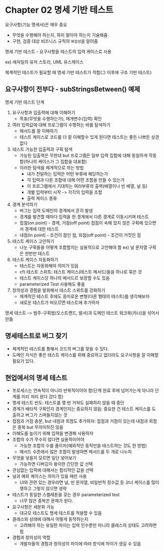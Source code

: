 # Chapter 02 명세 기반 테스트

요구사항(기능 명세서)은 매우 중요

- 무엇을 수행해야 하는지, 하지 말아야 하는지 기술해줌
- 구현, 검증 대상 비즈니스 규칙의 `복잡성`을 알려줌

명세 기반 테스트 - 요구사항을 테스트의 입력 케이스로 사용

ex) 애자일의 유저 스토리, UML 유스케이스

체계적인 테스트가 필요할 때 명세 기반 테스트가 적합(그 이후에 구조 기반 테스트)

## 요구사항이 전부다 - subStringsBetween() 예제

명세 기반 테스트 단계

1. 요구사항과 입출력에 대해 이해하기
    - 목표(무엇을 수행하는가), 매개변수(입력) 확인
2. 여러 입력값에 대해 프로그램이 수행하는 바를 탐색하기
    - 메서드를 잘 이해하기
    - 테스트 케이스로 코드를 더 잘 이해할수 있게 된다면 테스트는 좋든 나쁘든 상관 없다
3. 테스트 가능한 입출력과 구획 탐색
    - 가능한 입출력은 무한대 but 프로그램은 일부 입력 집합에 대해 동일하게 작동함(하나의 케이스가 그 집합을 대표함)
    - 이러한 탐색을 체계적으로 하는 방법
        - 내가 전달하는 입력은 어떤 부류에 해당하는가
        - 각 입력과 다른 조합에 대해 어떤 조합을 만들 수 있는가
        - 이 프로그램에서 기대하는 여러부류의 출력(배열이나 빈 배열, 널 등)
        - 개별 입력부터 시작 -> 각각의 입력을 조합
        - 출력 케이스 종류
4. 경계 분석하기
    - 버그는 입력 도메인의 경계에서 흔히 발생
    - 경계를 발견할 때마다 입력을 한 경계에서 다른 경계로 이동시키며 테스트
    - 접점(on point) - 경계, 거점(off point) 접점이 속해 있지 않은 구획에 있으면서 경계에 대한 테스트
    - 내점(in point) - 조건이 참인 점, 외점(off point) - 조건이 거짓인 점
5. 테스트 케이스 고안하기
    - 나눈 구획들을 어떻게 조합할지는 실용적으로 고안해야 함 ex) 널 문자열 구획은 한번만 테스트
6. 테스트 케이스 자동화하기
    - 테스트는 자동화해야 의미가 있음
    - cf) 테스트 스위트: 테스트 케이스(테스트 메서드)들을 하나로 묶은 것
    - 테스트 케이스당 하나의 메서드르 보장할 수도 있음
    - parameterized Test 사용해도 좋음
7. 창의성과 경험을 발휘해서 테스트 스위트를 강화하기
    - 체계적인 테스트 후에도 흥미로운 변형(다른 형태의 테스트)를 생각해보자
    - 새로운 테스트가 떠오르면 테스트에 추가하자

명세 테스트 -> 범주-구획법(오스트랜드, 발서)과 도메인 테스트 워크북(카너)을 섞어서 만듦

## 명세테스트로 버그 찾기

- 체계적인 테스트를 통해서 코드의 버그를 찾을 수 있다.
- 도메인 지식은 좋은 테스트 케이스를 위해 중요하고 없더라도 요구사항을 잘 이해할 필요가 있다.

## 현업에서의 명세 테스트

- 프로세스는 연속적이 아니라 반복적이어야 함(단계 완료 후에 넘어가는게 아니라 단계를 이리 저리 왔다 갔다 함)
- 명세 테스트 빈도: 테스트를 몇 번 거쳐도 실패하지 않을 때 중단
- 경계가 배타적 구획인지 경계인지는 중요하지 않음: 중요한 건 테스트 케이스를 도출하고 버그가 스며들지않는 것
- 접점과 거점 충분, but 내점과 외점도 추가하자: 접점과 거점이 있는데 내점과 외점은 중복 but 무의미하진 않음
- 이해도를 높이기 위해 입력을 변경해 사용하자
- 조합의 수가 무수히 많다면 실용적이어야
    - 가능한 조합의 수를 줄이자(예외적인 동작만을 테스트하는 것도 한 방법)
    - 메서드 수준에서 많은 조합이 발생하면 메서드를 두 개로 나누자
- 무엇을 넣을지 모르면 일단 넣어보기
    - 가능하면 디버깅이 용이한 간단한 값 선택
- 관심없는 입력에 대해서는 합리적인 값을 선택
- 널과 예외 케이스는 의미가 있을 때만 사용
    - UI와 관련 있는 경우라면 널, 빈 문자열, 비일반적 정수값 등 코너 케이스를 많이 행하고 그렇지 않으면 생략
- 테스트가 동일한 스켈레톤을 갖는 경우 parameterized test
    - 너무 많은 중복은 문제가 된다.
- 요구사항은 세분화 가능
    - 대규모 테스트도 명세 테스트를 적용할 수 있음
- 클래스와 상태에 대해서 어떻게 동작하는지
    - 고려해야 하는 유일한 차이는 입력 인수뿐만 아니라 클래스의 상태도 고려하면 됨
- 경험과 창의성의 역할
    - 개발자들의 경험과 창의성의 차이에 따라 방식에 차이가 생길 수 있음 
